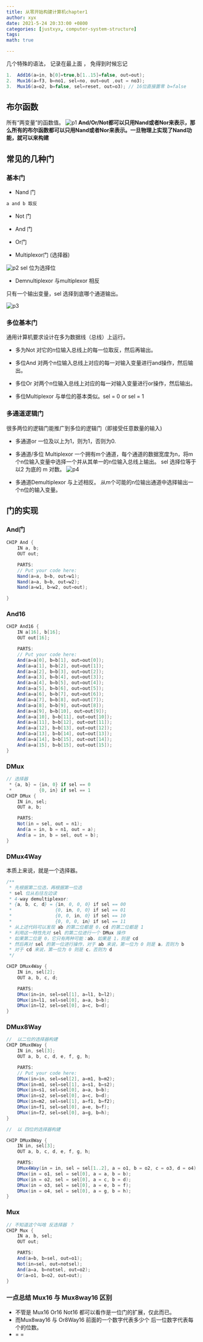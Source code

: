 ```yaml
---
title: 从零开始构建计算机chapter1
author: xyx
date: 2021-5-24 20:33:00 +0800
categories: [justxyx, computer-system-structure]
tags: 
math: true

---
```


几个特殊的语法， 记录在最上面 ， 免得到时候忘记
~~~java
1.  Add16(a=in, b[0]=true,b[1..15]=false, out=out);
2.  Mux16(a=f3, b=no1, sel=no, out=out ,out = no3);
3.  Mux16(a=o2, b=false, sel=reset, out=o3); // 16位直接置零 b=false
~~~
## 布尔函数

所有“两变量”的函数值。
![p1](/assets/img/2021.5.24/p1.png)
**And/Or/Not都可以只用Nand或者Nor来表示，那么所有的布尔函数都可以只用Nand或者Nor来表示。一旦物理上实现了Nand功能，就可以来构建**

## 常见的几种门

### 基本门

* Nand 门

~~~java
a and b 取反
~~~

* Not 门

* And 门

* Or门

* Multiplexor门 (选择器)

![p2](/assets/img/2021.5.24/p2.png)
sel 位为选择位

* Demnultiplexor 与multiplexor 相反

只有一个输出变量，sel 选择到底哪个通道输出。

![p3](/assets/img/2021.5.24/p3.png)

### 多位基本门

通用计算机要求设计在多为数据线（总线）上运行。

* 多为Not
    对它的n位输入总线上的每一位取反，然后再输出。

* 多位And
  对两个n位输入总线上对应的每一对输入变量进行and操作，然后输出。

* 多位Or
  对两个n位输入总线上对应的每一对输入变量进行or操作，然后输出。

* 多位Multiplexor
  与单位的基本类似。sel = 0 or sel = 1

### 多通道逻辑门

很多两位的逻辑门能推广到多位的逻辑门（即接受任意数量的输入)

* 多通道or
  一位及以上为1，则为1，否则为0.

* 多通道/多位 Multiplexor 
  一个拥有m个通道，每个通道的数据宽度为n，将m个n位输入变量中选择一个并从其单一的n位输入总线上输出。
  sel 选择位等于 以2 为底的 m 对数。
  ![p4](/assets/img/2021.5.24/p4.png)

* 多通道Demultiplexor
  与上述相反。 从m个可能的n位输出通道中选择输出一个n位的输入变量。

## 门的实现

### And门

~~~java
CHIP And {
    IN a, b;
    OUT out;

    PARTS:
    // Put your code here:
    Nand(a=a, b=b, out=w1);
    Nand(a=a, b=b, out=w2);
    Nand(a=w1, b=w2, out=out);

}
~~~

### And16

~~~java
CHIP And16 {
    IN a[16], b[16];
    OUT out[16];

    PARTS:
    // Put your code here:
    And(a=a[0], b=b[1], out=out[0]);
    And(a=a[1], b=b[2], out=out[1]);
    And(a=a[2], b=b[3], out=out[2]);
    And(a=a[3], b=b[4], out=out[3]);
    And(a=a[4], b=b[5], out=out[4]);
    And(a=a[5], b=b[6], out=out[5]);
    And(a=a[6], b=b[7], out=out[6]);
    And(a=a[7], b=b[8], out=out[7]);
    And(a=a[8], b=b[9], out=out[8]);
    And(a=a[9], b=b[10], out=out[9]);
    And(a=a[10], b=b[11], out=out[10]);
    And(a=a[11], b=b[12], out=out[11]);
    And(a=a[12], b=b[13], out=out[12]);
    And(a=a[13], b=b[14], out=out[13]);
    And(a=a[14], b=b[15], out=out[14]);
    And(a=a[15], b=b[15], out=out[15]);
}
~~~

### DMux

~~~java
// 选择器
 * {a, b} = {in, 0} if sel == 0
 *          {0, in} if sel == 1
CHIP DMux {
    IN in, sel;
    OUT a, b;

    PARTS:
    Not(in = sel, out = n1);
    And(a = in, b = n1, out = a);
    And(a = in, b = sel, out = b);
}
~~~

### DMux4Way

本质上来说，就是一个选择器。

~~~java
/**
 * 先根据第二位选，再根据第一位选
 * sel 位从右往左边读
 * 4-way demultiplexor:
 * {a, b, c, d} = {in, 0, 0, 0} if sel == 00
 *                {0, in, 0, 0} if sel == 01
 *                {0, 0, in, 0} if sel == 10
 *                {0, 0, 0, in} if sel == 11
 * 从上述代码可以发现 ab 的第二位都是 0，cd 的第二位都是 1
 * 利用这一特性先对 sel 的第二位进行一个 DMux 操作
 * 如果第二位是 0，它只有两种可能：ab，如果是 1，则是 cd
 * 然后再对 sel 的第一位进行操作，对于 ab 来说，第一位为 0 则是 a，否则为 b
 * 对于 cd 来说，第一位为 0 则是 c，否则为 d
 */

CHIP DMux4Way {
    IN in, sel[2];
    OUT a, b, c, d;

    PARTS:
    DMux(in=in, sel=sel[1], a=l1, b=l2);
    DMux(in=l1, sel=sel[0], a=a, b=b);
    DMux(in=l2, sel=sel[0], a=c, b=d);
}
~~~

### DMux8Way

~~~java
//  以二位的选择器构建
CHIP DMux8Way {
    IN in, sel[3];
    OUT a, b, c, d, e, f, g, h;

    PARTS:
    // Put your code here:
    DMux(in=in, sel=sel[2], a=m1, b=m2);
    DMux(in=m1, sel=sel[1], a=s1, b=s2);
    DMux(in=s1, sel=sel[0], a=a, b=b);
    DMux(in=s2, sel=sel[0], a=c, b=d);
    DMux(in=m2, sel=sel[1], a=f1, b=f2);
    DMux(in=f1, sel=sel[0], a=e, b=f);
    DMux(in=f2, sel=sel[0], a=g, b=h);
}

//  以 四位的选择器构建

CHIP DMux8Way {
    IN in, sel[3];
    OUT a, b, c, d, e, f, g, h;

    PARTS:
    DMux4Way(in = in, sel = sel[1..2], a = o1, b = o2, c = o3, d = o4);
    DMux(in = o1, sel = sel[0], a = a, b = b);
    DMux(in = o2, sel = sel[0], a = c, b = d);
    DMux(in = o3, sel = sel[0], a = e, b = f);
    DMux(in = o4, sel = sel[0], a = g, b = h);
}

~~~



### Mux
~~~java
// 不知道这个叫啥 反选择器 ？
CHIP Mux {
    IN a, b, sel;
    OUT out;

    PARTS:
    And(a=b, b=sel, out=o1);
    Not(in=sel, out=notsel);
    And(a=a, b=notsel, out=o2);
    Or(a=o1, b=o2, out=out);
}
~~~


### 一点总结 Mux16 与 Mux8way16 区别
* 不管是 Mux16 Or16 Not16 都可以看作是一位门的扩展，仅此而已。
* 而Mux8way16 与 Or8Way16   前面的一个数字代表多少个  后一位数字代表每个的位数。
*  = =